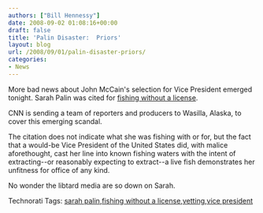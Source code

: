 ```yaml
---
authors: ["Bill Hennessy"]
date: 2008-09-02 01:08:16+00:00
draft: false
title: 'Palin Disaster:  Priors'
layout: blog
url: /2008/09/01/palin-disaster-priors/
categories:
- News
---
```


More bad news about John McCain's selection for Vice President emerged tonight. Sarah Palin was cited for [fishing without a license](https://www.washingtontimes.com/news/2008/sep/01/mccain-camps-detailed-review-of-palin-1/).

CNN is sending a team of reporters and producers to Wasilla, Alaska, to cover this emerging scandal.

The citation does not indicate what she was fishing with or for, but the fact that a would-be Vice President of the United States did, with malice aforethought, cast her line into known fishing waters with the intent of extracting--or reasonably expecting to extract--a live fish demonstrates her unfitness for office of any kind.

No wonder the libtard media are so down on Sarah.

Technorati Tags: [sarah palin](https://technorati.com/tags/sarah%20palin),[fishing without a license](https://technorati.com/tags/fishing%20without%20a%20license),[vetting](https://technorati.com/tags/vetting),[vice president](https://technorati.com/tags/vice%20president)
